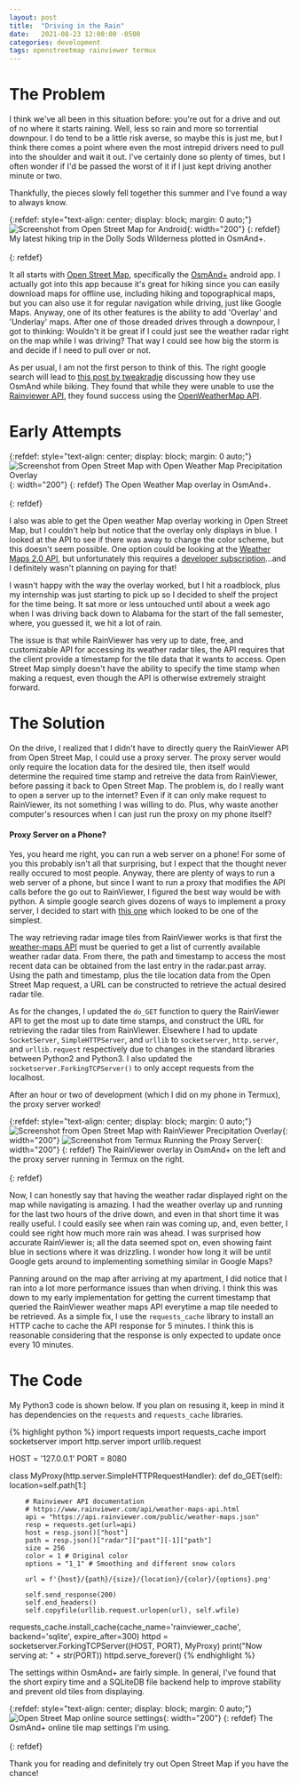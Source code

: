 ```yaml
---
layout: post
title:  "Driving in the Rain"
date:   2021-08-23 12:00:00 -0500
categories: development
tags: openstreetmap rainviewer termux
---
```

# The Problem

I think we've all been in this situation before: you're out for a drive and out of no where it starts raining. Well, less so rain and more so torrential downpour. I do tend to be a little risk averse, so maybe this is just me, but I think there comes a point where even the most intrepid drivers need to pull into the shoulder and wait it out. I've certainly done so plenty of times, but I often wonder if I'd be passed the worst of it if I just kept driving another minute or two.

Thankfully, the pieces slowly fell together this summer and I've found a way to always know.

{:refdef: style="text-align: center; display: block; margin: 0 auto;"}
![Screenshot from Open Street Map for Android](/static/OsmAndHikingTrip.jpg){: width="200"}
{: refdef}
My latest hiking trip in the Dolly Sods Wilderness plotted in OsmAnd+.<br><br>
{: refdef}

It all starts with [Open Street Map](https://www.openstreetmap.org), specifically the [OsmAnd+](https://f-droid.org/en/packages/net.osmand.plus/) android app. I actually got into this app because it's great for hiking since you can easily download maps for offline use, including hiking and topographical maps, but you can also use it for regular navigation while driving, just like Google Maps. Anyway, one of its other features is the ability to add 'Overlay' and 'Underlay' maps. After one of those dreaded drives through a downpour, I got to thinking: Wouldn't it be great if I could just see the weather radar right on the map while I was driving? That way I could see how big the storm is and decide if I need to pull over or not.

As per usual, I am not the first person to think of this. The right google search will lead to [this post by tweakradje](https://sites.google.com/site/tweakradje/android/osmand-navigation) discussing how they use OsmAnd while biking. They found that while they were unable to use the [Rainviewer API](https://www.rainviewer.com/api.html), they found success using the [OpenWeatherMap API](https://openweathermap.org/api/weathermaps).

# Early Attempts

{:refdef: style="text-align: center; display: block; margin: 0 auto;"}
![Screenshot from Open Street Map with Open Weather Map Precipitation Overlay](/static/OsmAndOWM.jpg){: width="200"}
{: refdef}
The Open Weather Map overlay in OsmAnd+.<br><br>
{: refdef}

I also was able to get the Open weather Map overlay working in Open Street Map, but I couldn't help but notice that the overlay only displays in blue. I looked at the API to see if there was away to change the color scheme, but this doesn't seem possible. One option could be looking at the [Weather Maps 2.0 API](https://openweathermap.org/api/weather-map-2), but unfortunately this requires a [developer subscription](https://openweathermap.org/price)...and I definitely wasn't planning on paying for that!

I wasn't happy with the way the overlay worked, but I hit a roadblock, plus my internship was just starting to pick up so I decided to shelf the project for the time being. It sat more or less untouched until about a week ago when I was driving back down to Alabama for the start of the fall semester, where, you guessed it, we hit a lot of rain.

The issue is that while RainViewer has very up to date, free, and customizable API for accessing its weather radar tiles, the API requires that the client provide a timestamp for the tile data that it wants to access. Open Street Map simply doesn't have the ability to specify the time stamp when making a request, even though the API is otherwise extremely straight forward.

# The Solution

On the drive, I realized that I didn't have to directly query the RainViewer API from Open Street Map, I could use a proxy server. The proxy server would only require the location data for the desired tile, then itself would determine the required time stamp and retreive the data from RainViewer, before passing it back to Open Street Map. The problem is, do I really want to open a server up to the internet? Even if it can only make request to RainViewer, its not something I was willing to do. Plus, why waste another computer's resources when I can just run the proxy on my phone itself?

#### Proxy Server on a Phone?

Yes, you heard me right, you can run a web server on a phone! For some of you this probably isn't all that surprising, but I expect that the thought never really occured to most people. Anyway, there are plenty of ways to run a web server of a phone, but since I want to run a proxy that modifies the API calls before the go out to RainViewer, I figured the best way would be with python. A simple google search gives dozens of ways to implement a proxy server, I decided to start with [this one](https://levelup.gitconnected.com/how-to-build-a-super-simple-http-proxy-in-python-in-just-17-lines-of-code-a1a09192be00) which looked to be one of the simplest.

The way retrieving radar image tiles from RainViewer works is that first the [weather-maps API](https://api.rainviewer.com/public/weather-maps.json) must be queried to get a list of currently available weather radar data. From there, the path and timestamp to access the most recent data can be obtained from the last entry in the radar.past array. Using the path and timestamp, plus the tile location data from the Open Street Map request, a URL can be constructed to retrieve the actual desired radar tile.

As for the changes, I updated the `do_GET` function to query the RainViewer API to get the most up to date time stamps, and construct the URL for retrieving the radar tiles from RainViewer. Elsewhere I had to update `SocketServer`, `SimpleHTTPServer`, and `urllib` to `socketserver`, `http.server`, and `urllib.request` respectively due to changes in the standard libraries between Python2 and Python3. I also updated the `socketserver.ForkingTCPServer()` to only accept requests from the localhost.

After an hour or two of development (which I did on my phone in Termux), the proxy server worked!

{:refdef: style="text-align: center; display: block; margin: 0 auto;"}
![Screenshot from Open Street Map with RainViewer Precipitation Overlay](/static/OsmAndRainViewer.jpg){: width="200"}
![Screenshot from Termux Running the Proxy Server](/static/TermuxProxyServer.jpg){: width="200"}
{: refdef}
The RainViewer overlay in OsmAnd+ on the left and the proxy server running in Termux on the right.<br><br>
{: refdef}

Now, I can honestly say that having the weather radar displayed right on the map while navigating is amazing. I had the weather overlay up and running for the last two hours of the drive down, and even in that short time it was really useful. I could easily see when rain was coming up, and, even better, I could see right how much more rain was ahead. I was surprised how accurate RainViewer is; all the data seemed spot on, even showing faint blue in sections where it was drizzling. I wonder how long it will be until Google gets around to implementing something similar in Google Maps?

Panning around on the map after arriving at my apartment, I did notice that I ran into a lot more performance issues than when driving. I think this was down to my early implementation for getting the current timestamp that queried the RainViewer weather maps API everytime a map tile needed to be retrieved. As a simple fix, I use the `requests_cache` library to install an HTTP cache to cache the API response for 5 minutes. I think this is reasonable considering that the response is only expected to update once every 10 minutes.

# The Code

My Python3 code is shown below. If you plan on resusing it, keep in mind it has dependencies on the `requests` and `requests_cache` libraries.

{% highlight python %}
import requests
import requests_cache
import socketserver
import http.server
import urllib.request

HOST = '127.0.0.1'
PORT = 8080

class MyProxy(http.server.SimpleHTTPRequestHandler):
    def do_GET(self):
        location=self.path[1:]
        
        # Rainviewer API documentation
        # https://www.rainviewer.com/api/weather-maps-api.html
        api = "https://api.rainviewer.com/public/weather-maps.json"
        resp = requests.get(url=api)
        host = resp.json()["host"]
        path = resp.json()["radar"]["past"][-1]["path"]
        size = 256
        color = 1 # Original color
        options = "1_1" # Smoothing and different snow colors
        
        url = f'{host}/{path}/{size}/{location}/{color}/{options}.png'
        
        self.send_response(200)
        self.end_headers()
        self.copyfile(urllib.request.urlopen(url), self.wfile)

requests_cache.install_cache(cache_name='rainviewer_cache', backend='sqlite', expire_after=300)
httpd = socketserver.ForkingTCPServer((HOST, PORT), MyProxy)
print("Now serving at: " + str(PORT))
httpd.serve_forever()
{% endhighlight %}

The settings within OsmAnd+ are fairly simple. In general, I've found that the short expiry time and a SQLiteDB file backend help to improve stability and prevent old tiles from displaying.

{:refdef: style="text-align: center; display: block; margin: 0 auto;"}
![Open Street Map online source settings](/static/OsmAndSettings.jpg){: width="200"}
{: refdef}
The OsmAnd+ online tile map settings I'm using.<br><br>
{: refdef}

Thank you for reading and definitely try out Open Street Map if you have the chance!